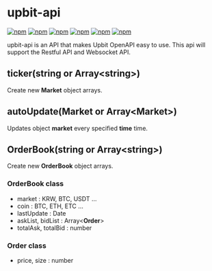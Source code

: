 # upbit-api
[![npm](https://img.shields.io/npm/v/upbit-api.svg?style=flat-square)](https://www.npmjs.com/package/upbit-api)
[![npm](https://img.shields.io/npm/dt/upbit-api.svg?style=flat-square)](https://www.npmjs.com/package/upbit-api)
[![npm](https://img.shields.io/npm/l/upbit-api.svg?registry_uri=https%3A%2F%2Fregistry.npmjs.com&style=flat-square)](https://opensource.org/licenses/MIT)
[![npm](https://img.shields.io/badge/Readme-English-lightgray.svg?style=flat-square)](https://github.com/Shin-JaeHeon/upbit-api/blob/master/README.md)
[![npm](https://img.shields.io/badge/Readme-한국어-blue.svg?style=flat-square)](https://github.com/Shin-JaeHeon/upbit-api/blob/master/README-KR.md)
[![npm](https://img.shields.io/badge/Readme-日本語-orange.svg?style=flat-square)](https://github.com/Shin-JaeHeon/upbit-api/blob/master/README-JP.md)

upbit-api is an API that makes Upbit OpenAPI easy to use.
This api will support the Restful API and Websocket API.

## ticker(string or Array\<string\>)
Create new **Market** object arrays.

## autoUpdate(Market or Array\<Market\>)
Updates object **market** every specified **time** time.

## OrderBook(string or Array\<string\>)
Create new **OrderBook** object arrays.

### OrderBook class
* market : KRW, BTC, USDT ...
* coin : BTC, ETH, ETC ...
* lastUpdate : Date
* askList, bidList : Array<**Order**>
* totalAsk, totalBid : number

### Order class
* price, size : number
